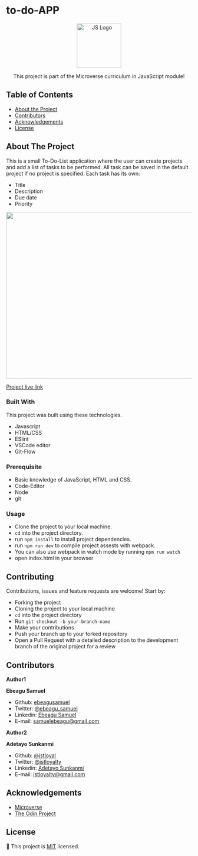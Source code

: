 # to-do-APP

<!--
*** Thanks for checking out this README Template. If you have a suggestion that would
*** make this better, please fork the repo and create a pull request or simply open
*** an issue with the tag "enhancement".
*** Thanks again! Now go create something AMAZING! :D
-->

<!-- PROJECT SHIELDS -->

<p align="center">
  <a href="https://github.com/ebeagusamuel/to-do-APP">
    <img src="https://res.cloudinary.com/teepublic/image/private/s--7Tt9zji_--/t_Resized%20Artwork/c_fit,g_north_west,h_954,w_954/co_000000,e_outline:48/co_000000,e_outline:inner_fill:48/co_ffffff,e_outline:48/co_ffffff,e_outline:inner_fill:48/co_bbbbbb,e_outline:3:1000/c_mpad,g_center,h_1260,w_1260/b_rgb:eeeeee/c_limit,f_jpg,h_630,q_90,w_630/v1539274051/production/designs/3302114_0.jpg" alt="JS Logo" width="120" height="120">
  </a>

  <p align="center">
    This project is part of the Microverse curriculum in JavaScript module!
  </p>
</p>

<!-- TABLE OF CONTENTS -->

## Table of Contents

- [About the Project](#about-the-project)
- [Contributors](#contributors)
- [Acknowledgements](#acknowledgements)
- [License](#license)

## About The Project

This is a small To-Do-List application where the user can create projects and add a list of tasks to be performed. All task can be saved in the default project if no project is specified. Each task has its own:
- Title
- Description
- Due date
- Priority

<p align="center">
  <a href="https://github.com/ebeagusamuel/to-do-APP">
    <img src="https://res.cloudinary.com/jstloyalty/image/upload/v1600748509/c5svinwycuzeicosrdrv.png" width="800" height="450">
  </a>
</p>

[Project live link](https://rawcdn.githack.com/ebeagusamuel/to-do-APP/0ccfc076ba2c2e5049ef31a8a469d89f0d80563e/dist/index.html)


### Built With

This project was built using these technologies.

- Javascript
- HTML/CSS
- ESlint
- VSCode editor
- Git-Flow

### Prerequisite
- Basic knowledge of JavaScript, HTML and CSS.
- Code-Editor
- Node
- git

### Usage
- Clone the project to your local machine.
- `cd` into the project directory.
- run `npm install` to install project dependencies.
- run `npm run dev` to compile project assests with webpack.
- You can also use webpack in watch mode by running `npm run watch`
- open index.html in your browser

## Contributing

Contributions, issues and feature requests are welcome! Start by:

- Forking the project
- Cloning the project to your local machine
- `cd` into the project directory
- Run `git checkout -b your-branch-name`
- Make your contributions
- Push your branch up to your forked repository
- Open a Pull Request with a detailed description to the development branch of the original project for a review

## Contributors

**Author1**

**Ebeagu Samuel**

- Github: [ebeagusamuel](https://github.com/ebeagusamuel)
- Twitter: [@ebeagu_samuel](https://twitter.com/ebeagu_samuel)
- Linkedin: [Ebeagu Samuel](https://www.linkedin.com/in/ebeagusamuel)
- E-mail: samuelebeagu@gmail.com

**Author2**

​**Adetayo Sunkanmi**

- Github: [@jstloyal](https://github.com/jstloyal)
- Twitter: [@jstloyalty](https://twitter.com/jstloyalty)
- Linkedin: [Adetayo Sunkanmi](https://www.linkedin.com/in/jstloyalty)
- E-mail: jstloyalty@gmail.com

<!-- ACKNOWLEDGEMENTS -->

## Acknowledgements

- [Microverse](https://www.microverse.org/)
- [The Odin Project](https://www.theodinproject.com/)

## License

📝
This project is [MIT](https://opensource.org/licenses/MIT) licensed.
